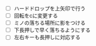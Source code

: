 - [ ] ハードドロップを上矢印で行う
- [ ] 回転をcに変更する
- [ ] ミノの落ちる場所に影をつける
- [ ] 下長押しで早く落ちるようにする
- [ ] 左右キーも長押しに対応する
